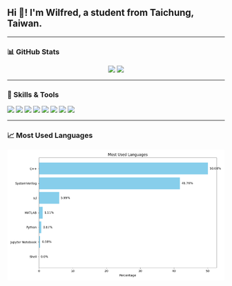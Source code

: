 <h2 align="left">Hi 👋! I'm Wilfred, a student from Taichung, Taiwan.</h2>

---

### 📊 GitHub Stats

<div align="center">
  <img src="https://github-readme-stats.vercel.app/api?username=Wilfred430&show_icons=true&include_all_commits=true&count_private=true&theme=tokyonight" height="150" />
  <img src="https://github-readme-stats.vercel.app/api/top-langs?username=Wilfred430&layout=compact&langs_count=6&theme=tokyonight" height="150" />
</div>

---

### 🧠 Skills & Tools

<div align="left">
  <img src="https://cdn.jsdelivr.net/gh/devicons/devicon/icons/python/python-original.svg" height="30" />
  <img src="https://cdn.jsdelivr.net/gh/devicons/devicon/icons/opencv/opencv-original.svg" height="30" />
  <img src="https://cdn.jsdelivr.net/gh/devicons/devicon/icons/jupyter/jupyter-original.svg" height="30" />
  <img src="https://cdn.jsdelivr.net/gh/devicons/devicon/icons/html5/html5-original.svg" height="30" />
  <img src="https://cdn.jsdelivr.net/gh/devicons/devicon/icons/css3/css3-original.svg" height="30" />
  <img src="https://cdn.jsdelivr.net/gh/devicons/devicon/icons/c/c-original.svg" height="30" />
  <img src="https://cdn.jsdelivr.net/gh/devicons/devicon/icons/cplusplus/cplusplus-original.svg" height="30" />
  <img src="https://cdn.jsdelivr.net/gh/devicons/devicon/icons/verilog/verilog-original.svg" height="30" />
</div>

---

### 📈 Most Used Languages

<img src="./most_used_languages.png" alt="Most Used Languages Chart" width="600"/>
